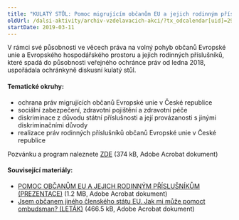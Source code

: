 ```yaml
---
title: "KULATÝ STŮL: Pomoc migrujícím občanům EU a jejich rodinným příslušníkům (Praha)"
oldUrl: /dalsi-aktivity/archiv-vzdelavacich-akci/?tx_odcalendar[uid]=290&cHash=8dfda400bfb3d702e734b9178e5c3c30
startDate: 2019-03-11
---
```


<p></p>
<p class="align-blok">V rámci své působnosti ve věcech práva na volný pohyb občanů Evropské unie a Evropského hospodářského prostoru a jejich rodinných příslušníků, které spadá do působnosti veřejného ochránce práv od ledna 2018, uspořádala ochránkyně diskusní kulatý stůl.</p>
<p></p><h4 class="oranzova">Tematické okruhy:</h4><ul><li>ochrana práv migrujících občanů Evropské unie v České republice</li><li>sociální zabezpečení, zdravotní pojištění a zdravotní péče</li><li>diskriminace z důvodu státní příslušnosti a její provázanosti s jinými diskriminačními důvody</li><li>realizace práv rodinných příslušníků občanů Evropské unie v České republice</li></ul><p></p>
<p>Pozvánku a program naleznete <a href="https://www.ochrance.cz/uploads-import/projekt_ESF/00_2019_VA/KULATE_STOLY/03_11_Pomoc_migrujicim_obcanum_EU/03_11_Pomoc_migrujicim_obcanum_EU_a_jejich_rodinnym_prislusnikum_POZVANKA.pdf" target="_blank">ZDE</a> (374 kB, Adobe Acrobat dokument)</p>
<p></p><h4 class="oranzova">Související materiály:</h4><ul><li><a href="https://www.ochrance.cz/uploads-import/projekt_ESF/00_2019_VA/KULATE_STOLY/03_11_Pomoc_migrujicim_obcanum_EU/Prezentace_Pomoc_obcanum_EU-kulaty_stul.pdf" target="_blank">POMOC OBČANŮM EU A JEJICH RODINNÝM PŘÍSLUŠNÍKŮM (PREZENTACE)</a> (1.2 MB, Adobe Acrobat dokument)</li><li><a href="https://www.ochrance.cz/uploads-import/projekt_ESF/00_2019_VA/KULATE_STOLY/03_11_Pomoc_migrujicim_obcanum_EU/OBCANE_EU-web.pdf" target="_blank">Jsem občanem jiného členského státu EU. Jak mi může pomoct ombudsman? (LETÁK)</a> (466.5 kB, Adobe Acrobat dokument)</li></ul>
